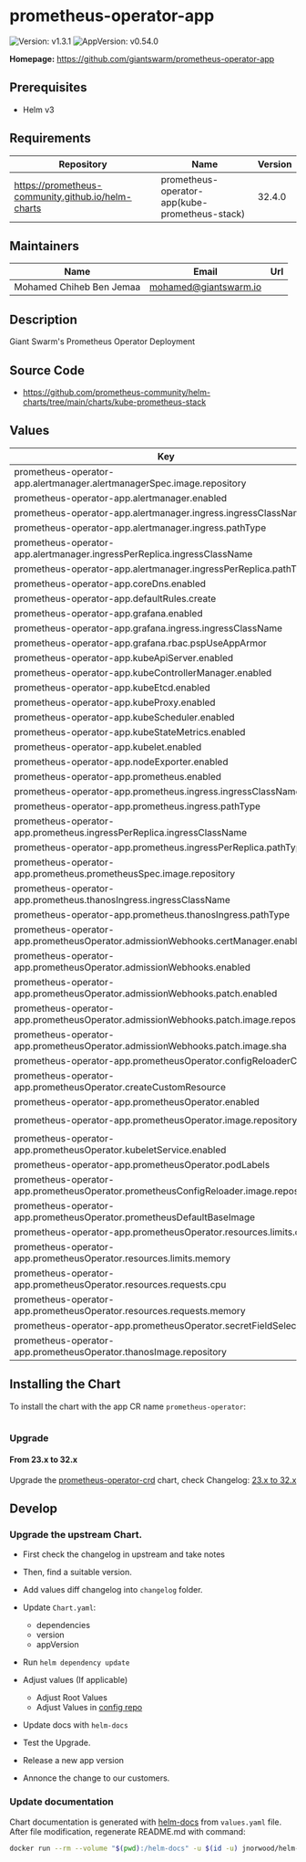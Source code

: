 # prometheus-operator-app

![Version: v1.3.1](https://img.shields.io/badge/Version-v1.3.1-informational?style=flat-square) ![AppVersion: v0.54.0](https://img.shields.io/badge/AppVersion-v0.54.0-informational?style=flat-square)

**Homepage:** <https://github.com/giantswarm/prometheus-operator-app>

## Prerequisites

- Helm v3

## Requirements

| Repository | Name | Version |
|------------|------|---------|
| https://prometheus-community.github.io/helm-charts | prometheus-operator-app(kube-prometheus-stack) | 32.4.0 |

## Maintainers

| Name | Email | Url |
| ---- | ------ | --- |
| Mohamed Chiheb Ben Jemaa | <mohamed@giantswarm.io> |  |

## Description

Giant Swarm's Prometheus Operator Deployment

## Source Code

* <https://github.com/prometheus-community/helm-charts/tree/main/charts/kube-prometheus-stack>

## Values

| Key | Type | Default | Description |
|-----|------|---------|-------------|
| prometheus-operator-app.alertmanager.alertmanagerSpec.image.repository | string | `"quay.io/giantswarm/alertmanager"` |  |
| prometheus-operator-app.alertmanager.enabled | bool | `false` |  |
| prometheus-operator-app.alertmanager.ingress.ingressClassName | string | `"nginx"` |  |
| prometheus-operator-app.alertmanager.ingress.pathType | string | `"ImplementationSpecific"` |  |
| prometheus-operator-app.alertmanager.ingressPerReplica.ingressClassName | string | `"nginx"` |  |
| prometheus-operator-app.alertmanager.ingressPerReplica.pathType | string | `"ImplementationSpecific"` |  |
| prometheus-operator-app.coreDns.enabled | bool | `false` |  |
| prometheus-operator-app.defaultRules.create | bool | `false` |  |
| prometheus-operator-app.grafana.enabled | bool | `false` |  |
| prometheus-operator-app.grafana.ingress.ingressClassName | string | `"nginx"` |  |
| prometheus-operator-app.grafana.rbac.pspUseAppArmor | bool | `false` |  |
| prometheus-operator-app.kubeApiServer.enabled | bool | `false` |  |
| prometheus-operator-app.kubeControllerManager.enabled | bool | `false` |  |
| prometheus-operator-app.kubeEtcd.enabled | bool | `false` |  |
| prometheus-operator-app.kubeProxy.enabled | bool | `false` |  |
| prometheus-operator-app.kubeScheduler.enabled | bool | `false` |  |
| prometheus-operator-app.kubeStateMetrics.enabled | bool | `false` |  |
| prometheus-operator-app.kubelet.enabled | bool | `false` |  |
| prometheus-operator-app.nodeExporter.enabled | bool | `false` |  |
| prometheus-operator-app.prometheus.enabled | bool | `false` |  |
| prometheus-operator-app.prometheus.ingress.ingressClassName | string | `"nginx"` |  |
| prometheus-operator-app.prometheus.ingress.pathType | string | `"ImplementationSpecific"` |  |
| prometheus-operator-app.prometheus.ingressPerReplica.ingressClassName | string | `"nginx"` |  |
| prometheus-operator-app.prometheus.ingressPerReplica.pathType | string | `"ImplementationSpecific"` |  |
| prometheus-operator-app.prometheus.prometheusSpec.image.repository | string | `"quay.io/giantswarm/prometheus"` |  |
| prometheus-operator-app.prometheus.thanosIngress.ingressClassName | string | `"nginx"` |  |
| prometheus-operator-app.prometheus.thanosIngress.pathType | string | `"ImplementationSpecific"` |  |
| prometheus-operator-app.prometheusOperator.admissionWebhooks.certManager.enabled | bool | `false` |  |
| prometheus-operator-app.prometheusOperator.admissionWebhooks.enabled | bool | `true` |  |
| prometheus-operator-app.prometheusOperator.admissionWebhooks.patch.enabled | bool | `true` |  |
| prometheus-operator-app.prometheusOperator.admissionWebhooks.patch.image.repository | string | `"quay.io/giantswarm/kube-webhook-certgen"` |  |
| prometheus-operator-app.prometheusOperator.admissionWebhooks.patch.image.sha | string | `""` |  |
| prometheus-operator-app.prometheusOperator.configReloaderCpu | string | `"25m"` |  |
| prometheus-operator-app.prometheusOperator.createCustomResource | bool | `false` |  |
| prometheus-operator-app.prometheusOperator.enabled | bool | `true` |  |
| prometheus-operator-app.prometheusOperator.image.repository | string | `"quay.io/giantswarm/prometheus-operator"` |  |
| prometheus-operator-app.prometheusOperator.kubeletService.enabled | bool | `false` |  |
| prometheus-operator-app.prometheusOperator.podLabels | object | `{}` |  |
| prometheus-operator-app.prometheusOperator.prometheusConfigReloader.image.repository | string | `"quay.io/giantswarm/prometheus-config-reloader"` |  |
| prometheus-operator-app.prometheusOperator.prometheusDefaultBaseImage | string | `"quay.io/giantswarm/prometheus"` |  |
| prometheus-operator-app.prometheusOperator.resources.limits.cpu | string | `"200m"` |  |
| prometheus-operator-app.prometheusOperator.resources.limits.memory | string | `"200Mi"` |  |
| prometheus-operator-app.prometheusOperator.resources.requests.cpu | string | `"100m"` |  |
| prometheus-operator-app.prometheusOperator.resources.requests.memory | string | `"100Mi"` |  |
| prometheus-operator-app.prometheusOperator.secretFieldSelector | string | `"type!=helm.sh/release.v1"` |  |
| prometheus-operator-app.prometheusOperator.thanosImage.repository | string | `"quay.io/giantswarm/thanos"` |  |

## Installing the Chart

To install the chart with the app CR name `prometheus-operator`:

```yaml

```

### Upgrade

#### From 23.x to 32.x

Upgrade the [prometheus-operator-crd](https://github.com/giantswarm/prometheus-operator-crd) chart,
check Changelog: [23.x to 32.x](../../changelog/23.x_32.x.md)

## Develop

### Upgrade the upstream Chart.

- First check the changelog in upstream and take notes

- Then, find a suitable version.

- Add values diff changelog into `changelog` folder.

- Update `Chart.yaml`:
  - dependencies
  - version
  - appVersion

- Run `helm dependency update`

- Adjust values (If applicable)
  - Adjust Root Values
  - Adjust Values in [config repo](https://github.com/giantswarm/config)

- Update docs with `helm-docs`

- Test the Upgrade.

- Release a new app version

- Annonce the change to our customers.

### Update documentation

Chart documentation is generated with [helm-docs](https://github.com/norwoodj/helm-docs) from `values.yaml` file.
After file modification, regenerate README.md with command:

```bash
docker run --rm --volume "$(pwd):/helm-docs" -u $(id -u) jnorwood/helm-docs:latest
```
